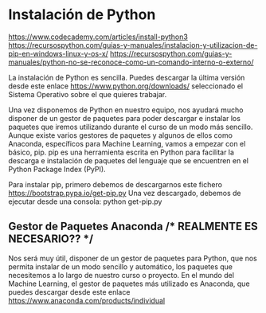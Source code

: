 # Instalación de Python

https://www.codecademy.com/articles/install-python3 
https://recursospython.com/guias-y-manuales/instalacion-y-utilizacion-de-pip-en-windows-linux-y-os-x/
https://recursospython.com/guias-y-manuales/python-no-se-reconoce-como-un-comando-interno-o-externo/

La instalación de Python es sencilla. Puedes descargar la última versión desde este enlace https://www.python.org/downloads/ seleccionado el Sistema Operativo sobre el que quieres trabajar. 

Una vez disponemos de Python en nuestro equipo, nos ayudará mucho disponer de un gestor de paquetes para poder descargar e instalar los paquetes que iremos utilizando durante el curso de un modo más sencillo. Aunque existe varios gestores de paquetes y algunos de ellos como Anaconda, específicos para Machine Learning, vamos a empezar con el básico, pip. pip es una herramienta escrita en Python para facilitar la descarga e instalación de paquetes del lenguaje que se encuentren en el Python Package Index (PyPI).

Para instalar pip, primero debemos de descargarnos este fichero https://bootstrap.pypa.io/get-pip.py 
Una vez descargado, debemos de ejecutar desde una consola: python get-pip.py 

## Gestor de Paquetes Anaconda /* REALMENTE ES NECESARIO?? */

Nos será muy útil, disponer de un gestor de paquetes para Python, que nos permita instalar de un modo sencillo y automático, los paquetes que necesitemos a lo largo de nuestro curso o proyecto. En el mundo del Machine Learning, el gestor de paquetes más utilizado es Anaconda, que puedes descargar desde este enlace https://www.anaconda.com/products/individual 